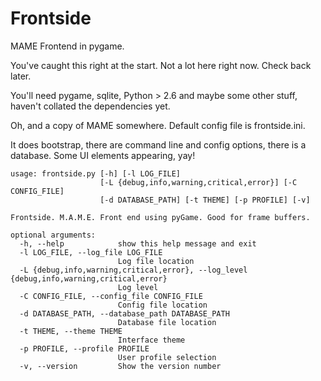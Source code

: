# Frontside #

MAME Frontend in pygame.

You've caught this right at the start. Not a lot here right now. Check back later.

You'll need pygame, sqlite, Python > 2.6 and maybe some other stuff, haven't collated the dependencies yet.

Oh, and a copy of MAME somewhere. Default config file is frontside.ini.

It does bootstrap, there are command line and config options, there is a database. Some UI elements appearing, yay!

```
usage: frontside.py [-h] [-l LOG_FILE]
                    [-L {debug,info,warning,critical,error}] [-C CONFIG_FILE]
                    [-d DATABASE_PATH] [-t THEME] [-p PROFILE] [-v]

Frontside. M.A.M.E. Front end using pyGame. Good for frame buffers.

optional arguments:
  -h, --help            show this help message and exit
  -l LOG_FILE, --log_file LOG_FILE
                        Log file location
  -L {debug,info,warning,critical,error}, --log_level {debug,info,warning,critical,error}
                        Log level
  -C CONFIG_FILE, --config_file CONFIG_FILE
                        Config file location
  -d DATABASE_PATH, --database_path DATABASE_PATH
                        Database file location
  -t THEME, --theme THEME
                        Interface theme
  -p PROFILE, --profile PROFILE
                        User profile selection
  -v, --version         Show the version number
```

